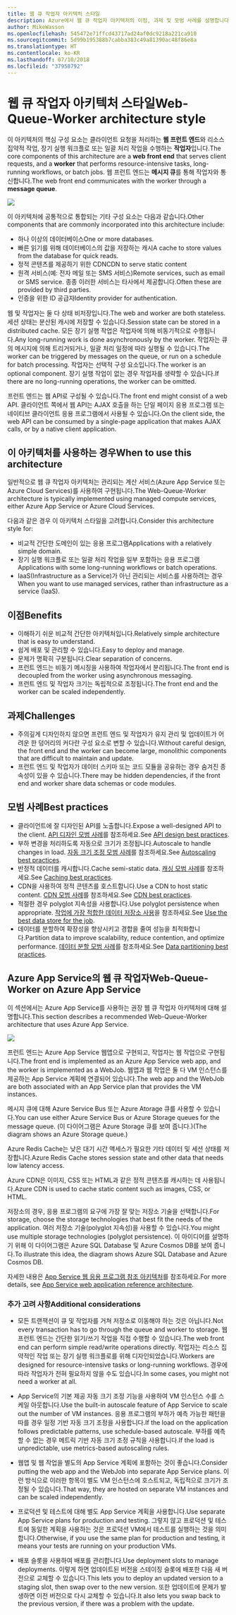 ```yaml
---
title: 웹 큐 작업자 아키텍처 스타일
description: Azure에서 웹 큐 작업자 아키텍처의 이점, 과제 및 모범 사례를 설명합니다.
author: MikeWasson
ms.openlocfilehash: 545472e71ffcd43717ad24af0dc9218a221ca910
ms.sourcegitcommit: 5d99b195388b7cabba383c49a81390ac48f86e8a
ms.translationtype: HT
ms.contentlocale: ko-KR
ms.lasthandoff: 07/10/2018
ms.locfileid: "37958792"
---
```

# <a name="web-queue-worker-architecture-style"></a><span data-ttu-id="1913f-103">웹 큐 작업자 아키텍처 스타일</span><span class="sxs-lookup"><span data-stu-id="1913f-103">Web-Queue-Worker architecture style</span></span>

<span data-ttu-id="1913f-104">이 아키텍처의 핵심 구성 요소는 클라이언트 요청을 처리하는 **웹 프런트 엔드**와 리소스 집약적 작업, 장기 실행 워크플로 또는 일괄 처리 작업을 수행하는 **작업자**입니다.</span><span class="sxs-lookup"><span data-stu-id="1913f-104">The core components of this architecture are a **web front end** that serves client requests, and a **worker** that performs resource-intensive tasks, long-running workflows, or batch jobs.</span></span>  <span data-ttu-id="1913f-105">웹 프런트 엔드는 **메시지 큐**를 통해 작업자와 통신합니다.</span><span class="sxs-lookup"><span data-stu-id="1913f-105">The web front end communicates with the worker through a **message queue**.</span></span>  

![](./images/web-queue-worker-logical.svg)

<span data-ttu-id="1913f-106">이 아키텍처에 공통적으로 통합되는 기타 구성 요소는 다음과 같습니다.</span><span class="sxs-lookup"><span data-stu-id="1913f-106">Other components that are commonly incorporated into this architecture include:</span></span>

- <span data-ttu-id="1913f-107">하나 이상의 데이터베이스</span><span class="sxs-lookup"><span data-stu-id="1913f-107">One or more databases.</span></span> 
- <span data-ttu-id="1913f-108">빠른 읽기를 위해 데이터베이스의 값을 저장하는 캐시</span><span class="sxs-lookup"><span data-stu-id="1913f-108">A cache to store values from the database for quick reads.</span></span>
- <span data-ttu-id="1913f-109">정적 콘텐츠를 제공하기 위한 CDN</span><span class="sxs-lookup"><span data-stu-id="1913f-109">CDN to serve static content</span></span>
- <span data-ttu-id="1913f-110">원격 서비스(예: 전자 메일 또는 SMS 서비스)</span><span class="sxs-lookup"><span data-stu-id="1913f-110">Remote services, such as email or SMS service.</span></span> <span data-ttu-id="1913f-111">종종 이러한 서비스는 타사에서 제공합니다.</span><span class="sxs-lookup"><span data-stu-id="1913f-111">Often these are provided by third parties.</span></span>
- <span data-ttu-id="1913f-112">인증을 위한 ID 공급자</span><span class="sxs-lookup"><span data-stu-id="1913f-112">Identity provider for authentication.</span></span>

<span data-ttu-id="1913f-113">웹 및 작업자는 둘 다 상태 비저장입니다.</span><span class="sxs-lookup"><span data-stu-id="1913f-113">The web and worker are both stateless.</span></span> <span data-ttu-id="1913f-114">세션 상태는 분산된 캐시에 저장할 수 있습니다.</span><span class="sxs-lookup"><span data-stu-id="1913f-114">Session state can be stored in a distributed cache.</span></span> <span data-ttu-id="1913f-115">모든 장기 실행 작업은 작업자에 의해 비동기적으로 수행됩니다.</span><span class="sxs-lookup"><span data-stu-id="1913f-115">Any long-running work is done asynchronously by the worker.</span></span> <span data-ttu-id="1913f-116">작업자는 큐의 메시지에 의해 트리거되거나, 일괄 처리 일정에 따라 실행될 수 있습니다.</span><span class="sxs-lookup"><span data-stu-id="1913f-116">The worker can be triggered by messages on the queue, or run on a schedule for batch processing.</span></span> <span data-ttu-id="1913f-117">작업자는 선택적 구성 요소입니다.</span><span class="sxs-lookup"><span data-stu-id="1913f-117">The worker is an optional component.</span></span> <span data-ttu-id="1913f-118">장기 실행 작업이 없는 경우 작업자를 생략할 수 있습니다.</span><span class="sxs-lookup"><span data-stu-id="1913f-118">If there are no long-running operations, the worker can be omitted.</span></span>  

<span data-ttu-id="1913f-119">프런트 엔드는 웹 API로 구성될 수 있습니다.</span><span class="sxs-lookup"><span data-stu-id="1913f-119">The front end might consist of a web API.</span></span> <span data-ttu-id="1913f-120">클라이언트 쪽에서 웹 API는 AJAX 호출을 하는 단일 페이지 응용 프로그램 또는 네이티브 클라이언트 응용 프로그램에서 사용될 수 있습니다.</span><span class="sxs-lookup"><span data-stu-id="1913f-120">On the client side, the web API can be consumed by a single-page application that makes AJAX calls, or by a native client application.</span></span>

## <a name="when-to-use-this-architecture"></a><span data-ttu-id="1913f-121">이 아키텍처를 사용하는 경우</span><span class="sxs-lookup"><span data-stu-id="1913f-121">When to use this architecture</span></span>

<span data-ttu-id="1913f-122">일반적으로 웹 큐 작업자 아키텍처는 관리되는 계산 서비스(Azure App Service 또는 Azure Cloud Services)를 사용하여 구현됩니다.</span><span class="sxs-lookup"><span data-stu-id="1913f-122">The Web-Queue-Worker architecture is typically implemented using managed compute services, either Azure App Service or Azure Cloud Services.</span></span> 

<span data-ttu-id="1913f-123">다음과 같은 경우 이 아키텍처 스타일을 고려합니다.</span><span class="sxs-lookup"><span data-stu-id="1913f-123">Consider this architecture style for:</span></span>

- <span data-ttu-id="1913f-124">비교적 간단한 도메인이 있는 응용 프로그램</span><span class="sxs-lookup"><span data-stu-id="1913f-124">Applications with a relatively simple domain.</span></span>
- <span data-ttu-id="1913f-125">장기 실행 워크플로 또는 일괄 처리 작업을 일부 포함하는 응용 프로그램</span><span class="sxs-lookup"><span data-stu-id="1913f-125">Applications with some long-running workflows or batch operations.</span></span>
- <span data-ttu-id="1913f-126">IaaS(Infrastructure as a Service)가 아닌 관리되는 서비스를 사용하려는 경우</span><span class="sxs-lookup"><span data-stu-id="1913f-126">When you want to use managed services, rather than infrastructure as a service (IaaS).</span></span>

## <a name="benefits"></a><span data-ttu-id="1913f-127">이점</span><span class="sxs-lookup"><span data-stu-id="1913f-127">Benefits</span></span>

- <span data-ttu-id="1913f-128">이해하기 쉬운 비교적 간단한 아키텍처입니다.</span><span class="sxs-lookup"><span data-stu-id="1913f-128">Relatively simple architecture that is easy to understand.</span></span>
- <span data-ttu-id="1913f-129">쉽게 배포 및 관리할 수 있습니다.</span><span class="sxs-lookup"><span data-stu-id="1913f-129">Easy to deploy and manage.</span></span>
- <span data-ttu-id="1913f-130">문제가 명확히 구분됩니다.</span><span class="sxs-lookup"><span data-stu-id="1913f-130">Clear separation of concerns.</span></span>
- <span data-ttu-id="1913f-131">프런트 엔드는 비동기 메시징을 사용하여 작업자에서 분리됩니다.</span><span class="sxs-lookup"><span data-stu-id="1913f-131">The front end is decoupled from the worker using asynchronous messaging.</span></span>
- <span data-ttu-id="1913f-132">프런트 엔드 및 작업자 크기는 독립적으로 조정됩니다.</span><span class="sxs-lookup"><span data-stu-id="1913f-132">The front end and the worker can be scaled independently.</span></span>

## <a name="challenges"></a><span data-ttu-id="1913f-133">과제</span><span class="sxs-lookup"><span data-stu-id="1913f-133">Challenges</span></span>

- <span data-ttu-id="1913f-134">주의깊게 디자인하지 않으면 프런트 엔드 및 작업자가 유지 관리 및 업데이트가 어려운 한 덩어리의 커다란 구성 요소로 변할 수 있습니다.</span><span class="sxs-lookup"><span data-stu-id="1913f-134">Without careful design, the front end and the worker can become large, monolithic components that are difficult to maintain and update.</span></span>
- <span data-ttu-id="1913f-135">프런트 엔드 및 작업자가 데이터 스키마 또는 코드 모듈을 공유하는 경우 숨겨진 종속성이 있을 수 있습니다.</span><span class="sxs-lookup"><span data-stu-id="1913f-135">There may be hidden dependencies, if the front end and worker share data schemas or code modules.</span></span> 

## <a name="best-practices"></a><span data-ttu-id="1913f-136">모범 사례</span><span class="sxs-lookup"><span data-stu-id="1913f-136">Best practices</span></span>

- <span data-ttu-id="1913f-137">클라이언트에 잘 디자인된 API를 노출합니다.</span><span class="sxs-lookup"><span data-stu-id="1913f-137">Expose a well-designed API to the client.</span></span> <span data-ttu-id="1913f-138">[API 디자인 모범 사례][api-design]를 참조하세요.</span><span class="sxs-lookup"><span data-stu-id="1913f-138">See [API design best practices][api-design].</span></span>
- <span data-ttu-id="1913f-139">부하 변경을 처리하도록 자동으로 크기가 조정됩니다.</span><span class="sxs-lookup"><span data-stu-id="1913f-139">Autoscale to handle changes in load.</span></span> <span data-ttu-id="1913f-140">[자동 크기 조정 모범 사례][autoscaling]를 참조하세요.</span><span class="sxs-lookup"><span data-stu-id="1913f-140">See [Autoscaling best practices][autoscaling].</span></span>
- <span data-ttu-id="1913f-141">반정적 데이터를 캐시합니다.</span><span class="sxs-lookup"><span data-stu-id="1913f-141">Cache semi-static data.</span></span> <span data-ttu-id="1913f-142">[캐싱 모범 사례][caching]를 참조하세요.</span><span class="sxs-lookup"><span data-stu-id="1913f-142">See [Caching best practices][caching].</span></span>
- <span data-ttu-id="1913f-143">CDN을 사용하여 정적 콘텐츠를 호스트합니다.</span><span class="sxs-lookup"><span data-stu-id="1913f-143">Use a CDN to host static content.</span></span> <span data-ttu-id="1913f-144">[CDN 모범 사례][cdn]를 참조하세요.</span><span class="sxs-lookup"><span data-stu-id="1913f-144">See [CDN best practices][cdn].</span></span>
- <span data-ttu-id="1913f-145">적절한 경우 polyglot 지속성을 사용합니다.</span><span class="sxs-lookup"><span data-stu-id="1913f-145">Use polyglot persistence when appropriate.</span></span> <span data-ttu-id="1913f-146">[작업에 가장 적합한 데이터 저장소 사용][polyglot]을 참조하세요.</span><span class="sxs-lookup"><span data-stu-id="1913f-146">See [Use the best data store for the job][polyglot].</span></span>
- <span data-ttu-id="1913f-147">데이터를 분할하여 확장성을 향상시키고 경합을 줄여 성능을 최적화합니다.</span><span class="sxs-lookup"><span data-stu-id="1913f-147">Partition data to improve scalability, reduce contention, and optimize performance.</span></span> <span data-ttu-id="1913f-148">[데이터 분할 모범 사례][data-partition]를 참조하세요.</span><span class="sxs-lookup"><span data-stu-id="1913f-148">See [Data partitioning best practices][data-partition].</span></span>


## <a name="web-queue-worker-on-azure-app-service"></a><span data-ttu-id="1913f-149">Azure App Service의 웹 큐 작업자</span><span class="sxs-lookup"><span data-stu-id="1913f-149">Web-Queue-Worker on Azure App Service</span></span>

<span data-ttu-id="1913f-150">이 섹션에서는 Azure App Service를 사용하는 권장 웹 큐 작업자 아키텍처에 대해 설명합니다.</span><span class="sxs-lookup"><span data-stu-id="1913f-150">This section describes a recommended Web-Queue-Worker architecture that uses Azure App Service.</span></span> 

![](./images/web-queue-worker-physical.png)

<span data-ttu-id="1913f-151">프런트 엔드는 Azure App Service 웹앱으로 구현되고, 작업자는 웹 작업으로 구현됩니다.</span><span class="sxs-lookup"><span data-stu-id="1913f-151">The front end is implemented as an Azure App Service web app, and the worker is implemented as a WebJob.</span></span> <span data-ttu-id="1913f-152">웹앱과 웹 작업은 둘 다 VM 인스턴스를 제공하는 App Service 계획에 연결되어 있습니다.</span><span class="sxs-lookup"><span data-stu-id="1913f-152">The web app and the WebJob are both associated with an App Service plan that provides the VM instances.</span></span> 

<span data-ttu-id="1913f-153">메시지 큐에 대해 Azure Service Bus 또는 Azure Atorage 큐를 사용할 수 있습니다.</span><span class="sxs-lookup"><span data-stu-id="1913f-153">You can use either Azure Service Bus or Azure Storage queues for the message queue.</span></span> <span data-ttu-id="1913f-154">(이 다이어그램은 Azure Storage 큐를 보여 줍니다.)</span><span class="sxs-lookup"><span data-stu-id="1913f-154">(The diagram shows an Azure Storage queue.)</span></span>

<span data-ttu-id="1913f-155">Azure Redis Cache는 낮은 대기 시간 액세스가 필요한 기타 데이터 및 세션 상태를 저장합니다.</span><span class="sxs-lookup"><span data-stu-id="1913f-155">Azure Redis Cache stores session state and other data that needs low latency access.</span></span>

<span data-ttu-id="1913f-156">Azure CDN은 이미지, CSS 또는 HTML과 같은 정적 콘텐츠를 캐시하는 데 사용됩니다.</span><span class="sxs-lookup"><span data-stu-id="1913f-156">Azure CDN is used to cache static content such as images, CSS, or HTML.</span></span>

<span data-ttu-id="1913f-157">저장소의 경우, 응용 프로그램의 요구에 가장 잘 맞는 저장소 기술을 선택합니다.</span><span class="sxs-lookup"><span data-stu-id="1913f-157">For storage, choose the storage technologies that best fit the needs of the application.</span></span> <span data-ttu-id="1913f-158">여러 저장소 기술(polyglot 지속성)을 사용할 수 있습니다.</span><span class="sxs-lookup"><span data-stu-id="1913f-158">You might use multiple storage technologies (polyglot persistence).</span></span> <span data-ttu-id="1913f-159">이 아이디어를 설명하기 위해 이 다이어그램은 Azure SQL Database 및 Azure Cosmos DB를 보여 줍니다.</span><span class="sxs-lookup"><span data-stu-id="1913f-159">To illustrate this idea, the diagram shows Azure SQL Database and Azure Cosmos DB.</span></span>  

<span data-ttu-id="1913f-160">자세한 내용은 [App Service 웹 응용 프로그램 참조 아키텍처][scalable-web-app]를 참조하세요.</span><span class="sxs-lookup"><span data-stu-id="1913f-160">For more details, see [App Service web application reference architecture][scalable-web-app].</span></span>

### <a name="additional-considerations"></a><span data-ttu-id="1913f-161">추가 고려 사항</span><span class="sxs-lookup"><span data-stu-id="1913f-161">Additional considerations</span></span>

- <span data-ttu-id="1913f-162">모든 트랜잭션이 큐 및 작업자를 거쳐 저장소로 이동해야 하는 것은 아닙니다.</span><span class="sxs-lookup"><span data-stu-id="1913f-162">Not every transaction has to go through the queue and worker to storage.</span></span> <span data-ttu-id="1913f-163">웹 프런트 엔드는 간단한 읽기/쓰기 작업을 직접 수행할 수 있습니다.</span><span class="sxs-lookup"><span data-stu-id="1913f-163">The web front end can perform simple read/write operations directly.</span></span> <span data-ttu-id="1913f-164">작업자는 리소스 집약적인 작업 또는 장기 실행 워크플로를 위해 디자인되었습니다.</span><span class="sxs-lookup"><span data-stu-id="1913f-164">Workers are designed for resource-intensive tasks or long-running workflows.</span></span> <span data-ttu-id="1913f-165">경우에 따라 작업자가 전혀 필요하지 않을 수도 있습니다.</span><span class="sxs-lookup"><span data-stu-id="1913f-165">In some cases, you might not need a worker at all.</span></span>

- <span data-ttu-id="1913f-166">App Service의 기본 제공 자동 크기 조정 기능을 사용하여 VM 인스턴스 수를 스케일 아웃합니다.</span><span class="sxs-lookup"><span data-stu-id="1913f-166">Use the built-in autoscale feature of App Service to scale out the number of VM instances.</span></span> <span data-ttu-id="1913f-167">응용 프로그램의 부하가 예측 가능한 패턴을 따를 경우 일정 기반 자동 크기 조정을 사용합니다.</span><span class="sxs-lookup"><span data-stu-id="1913f-167">If the load on the application follows predictable patterns, use schedule-based autoscale.</span></span> <span data-ttu-id="1913f-168">부하를 예측할 수 없는 경우 메트릭 기반 자동 크기 조정 규칙을 사용합니다.</span><span class="sxs-lookup"><span data-stu-id="1913f-168">If the load is unpredictable, use metrics-based autoscaling rules.</span></span>      

- <span data-ttu-id="1913f-169">웹앱 및 웹 작업을 별도의 App Service 계획에 포함하는 것이 좋습니다.</span><span class="sxs-lookup"><span data-stu-id="1913f-169">Consider putting the web app and the WebJob into separate App Service plans.</span></span> <span data-ttu-id="1913f-170">이런 방식으로 이러한 항목이 별도 VM 인스턴스에 호스트되고, 독립적으로 크기가 조정될 수 있습니다.</span><span class="sxs-lookup"><span data-stu-id="1913f-170">That way, they are hosted on separate VM instances and can be scaled independently.</span></span> 

- <span data-ttu-id="1913f-171">프로덕션 및 테스트에 대해 별도 App Service 계획을 사용합니다.</span><span class="sxs-lookup"><span data-stu-id="1913f-171">Use separate App Service plans for production and testing.</span></span> <span data-ttu-id="1913f-172">그렇지 않고 프로덕션 및 테스트에 동일한 계획을 사용하는 것은 프로덕션 VM에서 테스트를 실행하는 것을 의미합니다.</span><span class="sxs-lookup"><span data-stu-id="1913f-172">Otherwise, if you use the same plan for production and testing, it means your tests are running on your production VMs.</span></span>

- <span data-ttu-id="1913f-173">배포 슬롯을 사용하여 배포를 관리합니다.</span><span class="sxs-lookup"><span data-stu-id="1913f-173">Use deployment slots to manage deployments.</span></span> <span data-ttu-id="1913f-174">이렇게 하면 업데이트된 버전을 스테이징 슬롯에 배포한 다음 새 버전으로 교체할 수 있습니다.</span><span class="sxs-lookup"><span data-stu-id="1913f-174">This lets you to deploy an updated version to a staging slot, then swap over to the new version.</span></span> <span data-ttu-id="1913f-175">또한 업데이트에 문제가 발생하면 이전 버전으로 다시 교체할 수 있습니다.</span><span class="sxs-lookup"><span data-stu-id="1913f-175">It also lets you swap back to the previous version, if there was a problem with the update.</span></span>

<!-- links -->

[api-design]: ../../best-practices/api-design.md
[autoscaling]: ../../best-practices/auto-scaling.md
[caching]: ../../best-practices/caching.md
[cdn]: ../../best-practices/cdn.md
[data-partition]: ../../best-practices/data-partitioning.md
[polyglot]: ../design-principles/use-the-best-data-store.md
[scalable-web-app]: ../../reference-architectures/app-service-web-app/scalable-web-app.md